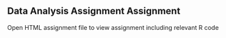 ## Data Analysis Assignment Assignment

Open HTML assignment file to view assignment including relevant R code
